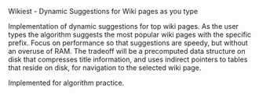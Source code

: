 Wikiest - Dynamic Suggestions for Wiki pages as you type

Implementation of dynamic suggestions for top wiki pages.
As the user types the algorithm suggests the most popular
wiki pages with the specific prefix. Focus on performance
so that suggestions are speedy, but without an overuse of
RAM. The tradeoff will be a precomputed data structure on
disk that compresses title information, and uses indirect
pointers to tables that reside on disk, for navigation to
the selected wiki page.

Implemented for algorithm practice.
